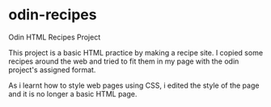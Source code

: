 # odin-recipes
Odin HTML Recipes Project

This project is a basic HTML practice by making a recipe site.
I copied some recipes around the web and tried to fit them in my page with the odin project's assigned format.

As i learnt how to style web pages using CSS, i edited the style of the page and it is no longer a basic HTML page.